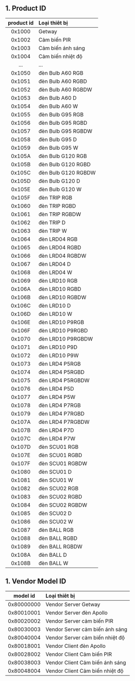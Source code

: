 ## 1. Product ID

| product id | Loại thiêt bị |
| :---: | :--- |
| 0x1000 | Getway |
| 0x1002 | Cảm biến PIR |
| 0x1003 | Cảm biến ánh sáng |
| 0x1004 | Cảm biến nhiệt độ |
| ... | ... |
| 0x1050 | đèn Bulb A60 RGB |
| 0x1051 | đèn Bulb A60 RGBD |
| 0x1052 | đèn Bulb A60 RGBDW |
| 0x1053 | đèn Bulb A60 D |
| 0x1054 | đèn Bulb A60 W |
| 0x1055 | đèn Bulb G95 RGB |
| 0x1056 | đèn Bulb G95 RGBD |
| 0x1057 | đèn Bulb G95 RGBDW |
| 0x1058 | đèn Bulb G95 D |
| 0x1059 | đèn Bulb G95 W |
| 0x105A | đèn Bulb G120 RGB |
| 0x105B | đèn Bulb G120 RGBD |
| 0x105C | đèn Bulb G120 RGBDW |
| 0x105D | đèn Bulb G120 D |
| 0x105E | đèn Bulb G120 W |
| 0x105F | đèn TRIP RGB |
| 0x1060 | đèn TRIP RGBD |
| 0x1061 | đèn TRIP RGBDW |
| 0x1062 | đèn TRIP D |
| 0x1063 | đèn TRIP W |
| 0x1064 | đèn LRD04 RGB |
| 0x1065 | đèn LRD04 RGBD |
| 0x1066 | đèn LRD04 RGBDW |
| 0x1067 | đèn LRD04 D |
| 0x1068 | đèn LRD04 W |
| 0x1069 | đèn LRD10 RGB |
| 0x106A | đèn LRD10 RGBD |
| 0x106B | đèn LRD10 RGBDW |
| 0x106C | đèn LRD10 D |
| 0x106D | đèn LRD10 W |
| 0x106E | đèn LRD10 P9RGB |
| 0x106F | đèn LRD10 P9RGBD |
| 0x1070 | đèn LRD10 P9RGBDW |
| 0x1071 | đèn LRD10 P9D |
| 0x1072 | đèn LRD10 P9W |
| 0x1073 | đèn LRD4 P5RGB |
| 0x1074 | đèn LRD4 P5RGBD |
| 0x1075 | đèn LRD4 P5RGBDW |
| 0x1076 | đèn LRD4 P5D |
| 0x1077 | đèn LRD4 P5W |
| 0x1078 | đèn LRD4 P7RGB |
| 0x1079 | đèn LRD4 P7RGBD |
| 0x107A | đèn LRD4 P7RGBDW |
| 0x107B | đèn LRD4 P7D |
| 0x107C | đèn LRD4 P7W |
| 0x107D | đèn SCU01 RGB |
| 0x107E | đèn SCU01 RGBD |
| 0x107F | đèn SCU01 RGBDW |
| 0x1080 | đèn SCU01 D |
| 0x1081 | đèn SCU01 W |
| 0x1082 | đèn SCU02 RGB |
| 0x1083 | đèn SCU02 RGBD |
| 0x1084 | đèn SCU02 RGBDW |
| 0x1085 | đèn SCU02 D |
| 0x1086 | đèn SCU02 W |
| 0x1087 | đèn BALL RGB |
| 0x1088 | đèn BALL RGBD |
| 0x1089 | đèn BALL RGBDW |
| 0x108A | đèn BALL D |
| 0x108B | đèn BALL W |

## 1. Vendor Model ID

| model id | Loại thiêt bị |
| :---: | :--- |
| 0x80000000 | Vendor Server Getway |
| 0x80010001 | Vendor Server đèn Apollo |
| 0x80020002 | Vendor Server cảm biến PIR |
| 0x80030003 | Vendor Server cảm biến ánh sáng |
| 0x80040004 | Vendor Server cảm biến nhiệt độ |
| 0x80018001 | Vendor Client đèn Apollo |
| 0x80028002 | Vendor Client Cảm biến PIR |
| 0x80038003 | Vendor Client Cảm biến ánh sáng |
| 0x80048004 | Vendor Client Cảm biến nhiệt độ |
